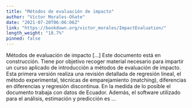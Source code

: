 ```yaml
---
title: "Métodos de evaluación de impacto"
author: "Víctor Morales-Oñate"
date: "2021-07-20T06:06:06Z"
link: "https://bookdown.org/victor_morales/ImpactEvaluation/"
length_weight: "18.7%"
pinned: false
---
```


Métodos de evaluación de impacto [...] Este documento está en construcción. Tiene por objetivo recoger material necesario para impartir un curso aplicado de introducción a métodos de evaluación de impacto. Esta primera versión realiza una revisión detallada de regresión lineal, el método experimental, técnicas de emparejamiento (matching), diferencias en diferencias y regresión discontinua. En la medida de lo posible el documento trabaja con datos de Ecuador. Además, el software utilizado para el análisis, estimación y predicción es ...
